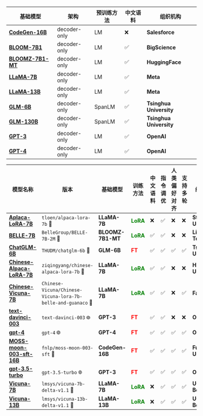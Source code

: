 | 基础模型 | 架构 | 预训练方法 | 中文语料 | 组织机构 |
| --- | --- | --- | --- | --- |
| [**CodeGen-16B**](https://arxiv.org/pdf/2203.13474.pdf) | decoder-only | LM | &#x274C; | **Salesforce** |
| [**BLOOM-7B1**](https://arxiv.org/pdf/2211.05100.pdf) | decoder-only | LM | &#x2705; | **BigScience** |
| [**BLOOMZ-7B1-MT**](https://arxiv.org/pdf/2211.01786.pdf) | decoder-only | LM | &#x2705; | **HuggingFace** |
| [**LLaMA-7B**](https://arxiv.org/pdf/2302.13971.pdf) | decoder-only | LM | &#x2705; | **Meta** |
| [**LLaMA-13B**](https://arxiv.org/pdf/2302.13971.pdf) | decoder-only | LM | &#x2705; | **Meta** |
| [**GLM-6B**](https://arxiv.org/pdf/2103.10360.pdf) | decoder-only | SpanLM | &#x2705; | **Tsinghua University** |
| [**GLM-130B**](https://arxiv.org/pdf/2210.02414.pdf) | decoder-only | SpanLM | &#x2705; | **Tsinghua University** |
| [**GPT-3**](https://arxiv.org/pdf/2005.14165.pdf) | decoder-only | LM | &#x2705; | **OpenAI** |
| [**GPT-4**](https://arxiv.org/pdf/2303.08774.pdf) | decoder-only | LM | &#x2705; | **OpenAI** |


| 模型名称 | 版本 | 基础模型 | 训练方法 | 中文语料 | 指令调优 | 人类偏好对齐 | 支持多轮 | 组织机构 |
| --- | --- | --- | --- | --- | --- | --- | --- | --- |
| [**Aplaca-LoRA-7B**](https://crfm.stanford.edu/2023/03/13/alpaca.html) | `tloen/alpaca-lora-7b` &#x1F917; | **LLaMA-7B** | <font color=green>**LoRA**</font> | &#x274C; | &#x2705; | &#x274C; | &#x274C; | **Stanford University** |
| [**BELLE-7B**](https://arxiv.org/pdf/2303.14742.pdf) | `BelleGroup/BELLE-7B-2M` &#x1F917; | **BLOOMZ-7B1-MT** | <font color=green>**LoRA**</font> | &#x2705; | &#x2705; | &#x274C; | &#x274C; | **Lianjia Tech.** |
| [**ChatGLM-6B**](https://github.com/THUDM/ChatGLM-6B) | `THUDM/chatglm-6b` &#x1F917; | **GLM-6B** | <font color=red>**FT**</font> | &#x2705; | &#x2705; | &#x2705; | &#x2705; | **Tsinghua University** |
| [**Chinese-Alpaca-LoRA-7B**](https://arxiv.org/pdf/2304.08177.pdf) | `ziqingyang/chinese-alpaca-lora-7b` &#x1F917; | **LLaMA-7B** | <font color=green>**LoRA**</font> | &#x2705; | &#x2705; | &#x274C; | &#x274C; | **HIT University** |
| [**Chinese-Vicuna-7B**](https://github.com/Facico/Chinese-Vicuna) | `Chinese-Vicuna/Chinese-Vicuna-lora-7b-belle-and-guanaco` &#x1F917; | **LLaMA-7B** | <font color=green>**LoRA**</font> | &#x2705; | &#x2705; | &#x274C; | &#x2705; | **Facico** |
| [**text-davinci-003**](https://arxiv.org/pdf/2005.14165.pdf) | `text-davinci-003` <img src='../assets/icons/openai.svg' style='width:7%'/> | **GPT-3** | <font color=red>**FT**</font> | &#x2705; | &#x2705; | &#x274C; | &#x274C; | **OpenAI** |
| [**gpt-4**](https://arxiv.org/pdf/2303.08774.pdf) | `gpt-4` <img src='../assets/icons/openai.svg' style='width:7%'/> | **GPT-4** | <font color=red>**FT**</font> | &#x2705; | &#x2705; | &#x2705; | &#x2705; | **OpenAI** |
| [**MOSS-moon-003-sft-16B**](https://github.com/OpenLMLab/MOSS) | `fnlp/moss-moon-003-sft` &#x1F917; | **CodeGen-16B** | <font color=red>**FT**</font> | &#x2705; | &#x2705; | &#x2705; | &#x2705; | **Fudan University** |
| [**gpt-3.5-turbo**](https://arxiv.org/pdf/2203.02155.pdf) | `gpt-3.5-turbo` <img src='../assets/icons/openai.svg' style='width:7%'/> | **GPT-3** | <font color=red>**FT**</font> | &#x2705; | &#x2705; | &#x2705; | &#x2705; | **OpenAI** |
| [**Vicuna-7B**](https://lmsys.org/blog/2023-03-30-vicuna/) | `lmsys/vicuna-7b-delta-v1.1` &#x1F917; | **LLaMA-7B** | <font color=green>**LoRA**</font> | &#x274C; | &#x2705; | &#x2705; | &#x2705; | **UC Berkeley+** |
| [**Vicuna-13B**](https://lmsys.org/blog/2023-03-30-vicuna/) | `lmsys/vicuna-13b-delta-v1.1` &#x1F917; | **LLaMA-13B** | <font color=green>**LoRA**</font> | &#x274C; | &#x2705; | &#x2705; | &#x2705; | **UC Berkeley+** |